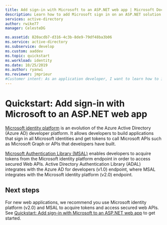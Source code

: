 ```yaml
---
title: Add sign-in with Microsoft to an ASP.NET web app | Microsoft Docs
description: Learn how to add Microsoft sign in on an ASP.NET solution with a traditional web browser-based application using OpenID Connect standard.
services: active-directory
author: rwike77
manager: CelesteDG

ms.assetid: 820acdb7-d316-4c3b-8de9-79df48ba3b06
ms.service: active-directory
ms.subservice: develop
ms.custom: aaddev 
ms.topic: quickstart
ms.workload: identity
ms.date: 10/25/2019
ms.author: ryanwi
ms.reviewer: jmprieur
#Customer intent: As an application developer, I want to learn how to implement Microsoft sign-in with an ASP.NET solution with a browser-based app using the OpenID Connect standard.
---
```


# Quickstart: Add sign-in with Microsoft to an ASP.NET web app

[Microsoft identity platform](v2-overview.md) is an evolution of the Azure Active Directory (Azure AD) developer platform. It allows developers to build applications that sign in all Microsoft identities and get tokens to call Microsoft APIs such as Microsoft Graph or APIs that developers have built.

[Microsoft Authentication Library (MSAL)](msal-overview.md) enables developers to acquire tokens from the Microsoft identity platform endpoint in order to access secured Web APIs. Active Directory Authentication Library (ADAL) integrates with the Azure AD for developers (v1.0) endpoint, where MSAL integrates with the Microsoft identity platform (v2.0) endpoint.

## Next steps

For new web applications, we recommend you use Microsoft identity platform (v2.0) and MSAL to acquire tokens and access secured web APIs. See [Quickstart: Add sign-in with Microsoft to an ASP.NET web app](quickstart-v2-aspnet-webapp.md) to get started.
